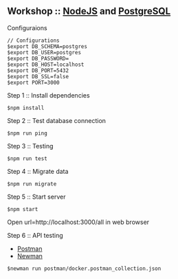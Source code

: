 ## Workshop :: [NodeJS](https://nodejs.org/en/) and [PostgreSQL](https://www.postgresql.org/)

Configuraions
```
// Configurations
$export DB_SCHEMA=postgres
$export DB_USER=postgres
$export DB_PASSWORD=
$export DB_HOST=localhost
$export DB_PORT=5432
$export DB_SSL=false
$export PORT=3000

```

Step 1 :: Install dependencies
```
$npm install
```

Step 2 :: Test database connection
```
$npm run ping
```

Step 3 :: Testing
```
$npm run test
```

Step 4 :: Migrate data
```
$npm run migrate
```

Step 5 :: Start server
```
$npm start
```

Open url=http://localhost:3000/all in web browser

Step 6 :: API testing
* [Postman](https://www.postman.com/)
* [Newman](https://www.npmjs.com/package/newman)

```
$newman run postman/docker.postman_collection.json
```



